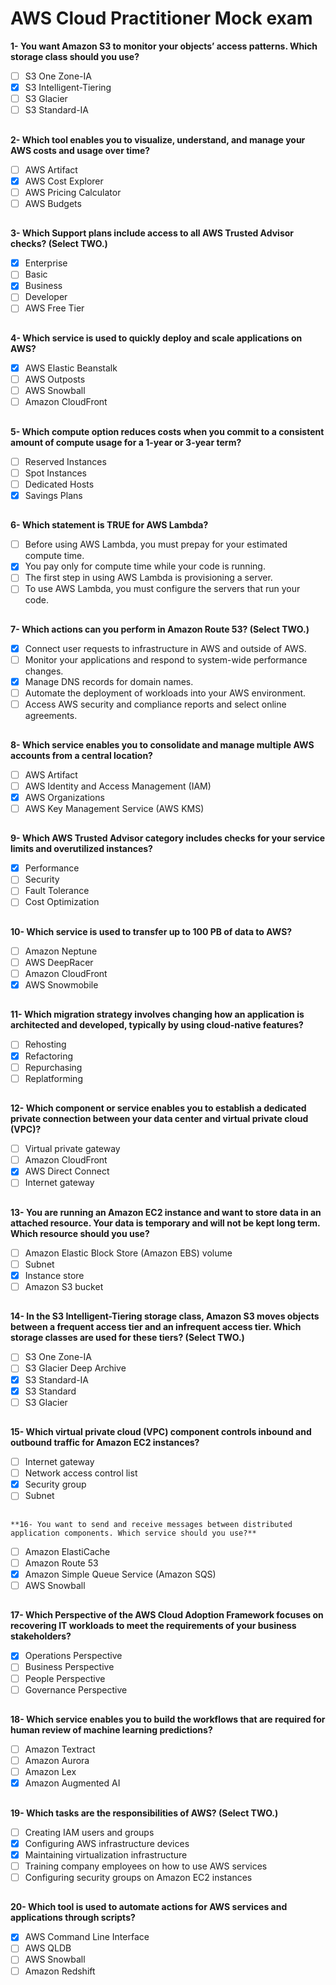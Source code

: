 # AWS Cloud Practitioner Mock exam 

**1- You want Amazon S3 to monitor your objects’ access patterns. Which storage class should you use?**
 - [ ] S3 One Zone-IA
 - [x] S3 Intelligent-Tiering
 - [ ] S3 Glacier
 - [ ] S3 Standard-IA
 ##
**2- Which tool enables you to visualize, understand, and manage your AWS costs and usage over time?**
 - [ ] AWS Artifact
 - [x] AWS Cost Explorer
 - [ ] AWS Pricing Calculator
 - [ ] AWS Budgets
 ##
 **3- Which Support plans include access to all AWS Trusted Advisor checks? (Select TWO.)**
 - [x] Enterprise
 - [ ] Basic
 - [x] Business
 - [ ] Developer
 - [ ] AWS Free Tier
 ##
  **4- Which service is used to quickly deploy and scale applications on AWS?**
 - [x] AWS Elastic Beanstalk
 - [ ] AWS Outposts
 - [ ] AWS Snowball
 - [ ] Amazon CloudFront
 ##
   **5- Which compute option reduces costs when you commit to a consistent amount of compute usage for a 1-year or 3-year term?**
 - [ ] Reserved Instances
 - [ ] Spot Instances
 - [ ] Dedicated Hosts
 - [x] Savings Plans
 ##
   **6- Which statement is TRUE for AWS Lambda?**
 - [ ] Before using AWS Lambda, you must prepay for your estimated compute time.
 - [x] You pay only for compute time while your code is running.
 - [ ] The first step in using AWS Lambda is provisioning a server.
 - [ ]  To use AWS Lambda, you must configure the servers that run your code.
 ##
**7- Which actions can you perform in Amazon Route 53? (Select TWO.)**
 - [x] Connect user requests to infrastructure in AWS and outside of AWS.
 - [ ] Monitor your applications and respond to system-wide performance changes.
 - [x] Manage DNS records for domain names.
 - [ ] Automate the deployment of workloads into your AWS environment.
 - [ ] Access AWS security and compliance reports and select online agreements.
 ##
 **8- Which service enables you to consolidate and manage multiple AWS accounts from a central location?**
 - [ ] AWS Artifact
 - [ ] AWS Identity and Access Management (IAM)
 - [x]  AWS Organizations
 - [ ] AWS Key Management Service (AWS KMS)
 ##
  **9- Which AWS Trusted Advisor category includes checks for your service limits and overutilized instances?**
 - [x] Performance
 - [ ] Security
 - [ ]  Fault Tolerance
 - [ ] Cost Optimization
 ##
   **10- Which service is used to transfer up to 100 PB of data to AWS?**
 - [ ] Amazon Neptune
 - [ ] AWS DeepRacer
 - [ ] Amazon CloudFront
 - [x] AWS Snowmobile
 ##
 **11- Which migration strategy involves changing how an application is architected and developed, typically by using cloud-native features?**
 - [ ] Rehosting
 - [x] Refactoring
 - [ ] Repurchasing
 - [ ] Replatforming
 ##
**12- Which component or service enables you to establish a dedicated private connection between your data center and virtual private cloud (VPC)?**
 - [ ] Virtual private gateway
 - [ ] Amazon CloudFront
 - [x] AWS Direct Connect
 - [ ] Internet gateway
 ##
 **13- You are running an Amazon EC2 instance and want to store data in an attached resource. Your data is temporary and will not be kept long term. Which resource should you use?**
 - [ ] Amazon Elastic Block Store (Amazon EBS) volume
 - [ ] Subnet
 - [x] Instance store
 - [ ] Amazon S3 bucket
 ##
  **14- In the S3 Intelligent-Tiering storage class, Amazon S3 moves objects between a frequent access tier and an infrequent access tier. Which storage classes are used for these tiers? (Select TWO.)**
 - [ ] S3 One Zone-IA
 - [ ] S3 Glacier Deep Archive
 - [x] S3 Standard-IA
 - [x] S3 Standard
 - [ ] S3 Glacier
 ##
   **15- Which virtual private cloud (VPC) component controls inbound and outbound traffic for Amazon EC2 instances?**
 - [ ] Internet gateway
 - [ ] Network access control list
 - [x] Security group
 - [ ] Subnet
 ##
    **16- You want to send and receive messages between distributed application components. Which service should you use?**
 - [ ] Amazon ElastiCache
 - [ ] Amazon Route 53
 - [x] Amazon Simple Queue Service (Amazon SQS)
 - [ ]  AWS Snowball
 ##
**17- Which Perspective of the AWS Cloud Adoption Framework focuses on recovering IT workloads to meet the requirements of your business stakeholders?**
 - [x] Operations Perspective
 - [ ] Business Perspective
 - [ ] People Perspective
 - [ ] Governance Perspective
 ##
 **18- Which service enables you to build the workflows that are required for human review of machine learning predictions?**
 - [ ] Amazon Textract
 - [ ] Amazon Aurora
 - [ ]  Amazon Lex
 - [x] Amazon Augmented AI
 ##
  **19- Which tasks are the responsibilities of AWS? (Select TWO.)**
 - [ ] Creating IAM users and groups
 - [x] Configuring AWS infrastructure devices
 - [x] Maintaining virtualization infrastructure
 - [ ] Training company employees on how to use AWS services
 - [ ] Configuring security groups on Amazon EC2 instances
 ##
   **20- Which tool is used to automate actions for AWS services and applications through scripts?**
 - [x] AWS Command Line Interface
 - [ ] AWS QLDB
 - [ ] AWS Snowball
 - [ ] Amazon Redshift
 ##

